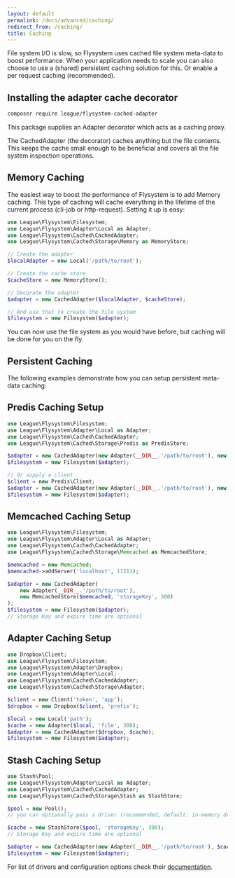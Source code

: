 ```yaml
---
layout: default
permalink: /docs/advanced/caching/
redirect_from: /caching/
title: Caching
---
```


File system I/O is slow, so Flysystem uses cached file system meta-data to boost performance. When your application needs to scale you can also choose to use a (shared) persistent caching solution for this.
Or enable a per request caching (recommended).

## Installing the adapter cache decorator

```bash
composer require league/flysystem-cached-adapter
```

This package supplies an Adapter decorator which acts as a caching proxy.

The CachedAdapter (the decorator) caches anything but the file contents. This keeps the cache small enough to be beneficial and covers all the file system inspection operations.

## Memory Caching

The easiest way to boost the performance of Flysystem is to add Memory caching.
This type of caching will cache everything in the lifetime of the current process (cli-job or http-request).
Setting it up is easy:

```php
use League\Flysystem\Filesystem;
use League\Flysystem\Adapter\Local as Adapter;
use League\Flysystem\Cached\CachedAdapter;
use League\Flysystem\Cached\Storage\Memory as MemoryStore;

// Create the adapter
$localAdapter = new Local('/path/to/root');

// Create the cache store
$cacheStore = new MemoryStore();

// Decorate the adapter
$adapter = new CachedAdapter($localAdapter, $cacheStore);

// And use that to create the file system
$filesystem = new Filesystem($adapter);
```

You can now use the file system as you would have before, but caching will be done for you on the fly.

## Persistent Caching

The following examples demonstrate how you can setup persistent meta-data caching:

## Predis Caching Setup

```php
use League\Flysystem\Filesystem;
use League\Flysystem\Adapter\Local as Adapter;
use League\Flysystem\Cached\CachedAdapter;
use League\Flysystem\Cached\Storage\Predis as PredisStore;

$adapter = new CachedAdapter(new Adapter(__DIR__.'/path/to/root'), new PredisStore);
$filesystem = new Filesystem($adapter);

// Or supply a client
$client = new Predis\Client;
$adapter = new CachedAdapter(new Adapter(__DIR__.'/path/to/root'), new PredisStore($client));
$filesystem = new Filesystem($adapter);
```

## Memcached Caching Setup

```php
use League\Flysystem\Filesystem;
use League\Flysystem\Adapter\Local as Adapter;
use League\Flysystem\Cached\CachedAdapter;
use League\Flysystem\Cached\Storage\Memcached as MemcachedStore;

$memcached = new Memcached;
$memcached->addServer('localhost', 11211);

$adapter = new CachedAdapter(
    new Adapter(__DIR__.'/path/to/root'),
    new MemcachedStore($memcached, 'storageKey', 300)
);
$filesystem = new Filesystem($adapter);
// Storage Key and expire time are optional
```

## Adapter Caching Setup

```php
use Dropbox\Client;
use League\Flysystem\Filesystem;
use League\Flysystem\Adapter\Dropbox;
use League\Flysystem\Adapter\Local;
use League\Flysystem\Cached\CachedAdapter;
use League\Flysystem\Cached\Storage\Adapter;

$client = new Client('token', 'app');
$dropbox = new Dropbox($client, 'prefix');

$local = new Local('path');
$cache = new Adapter($local, 'file', 300);
$adapter = new CachedAdapter($dropbox, $cache);
$filesystem = new Filesystem($adapter);
```

## Stash Caching Setup

```php
use Stash\Pool;
use League\Flysystem\Adapter\Local as Adapter;
use League\Flysystem\Cached\CachedAdapter;
use League\Flysystem\Cached\Storage\Stash as StashStore;

$pool = new Pool();
// you can optionally pass a driver (recommended, default: in-memory driver)

$cache = new StashStore($pool, 'storageKey', 300);
// Storage Key and expire time are optional

$adapter = new CachedAdapter(new Adapter(__DIR__.'/path/to/root'), $cache);
$filesystem = new Filesystem($adapter);
```

For list of drivers and configuration options check their [documentation](http://www.stashphp.com/Drivers.html).
